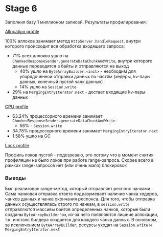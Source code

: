 # Stage 6

Заполнил базу 1 миллионом записей. Результаты профилирования:

[Allocation profile](alloc.html)

100% аллоков занимает метод `HttpServer.handleRequest`, внутри которого происходит вся обработка входящего запроса:

- 71% всех аллоков ушло на `ChunkedResponseSender.generateDataChunkAndWrite`, внутри которого данные переводятся в байты
и отправляются на выход
  - 40% ушло на `ByteArrayBuilder.<init>` - необходим для упорядоченной отправки данных по частям (хедеры, kv-пары данных, конечный пустой чанк данных)
  - 14% ушло на `Session.write`
- 29% на `MergingEntryIterator.next` - достает входящие kv-пары данных

[CPU profile](cpu.html)

- 63.24% процессорного времени занимает `ChunkedResponseSender.generateDataChunkAndWrite`
  - 56% - `Session.write`
- 34.78% процессорного времени занимает `MergingEntryIterator.next`
- 1.58% ушло на GC

[Lock profile](lock.html)

Профиль локов пустой - подозреваю, это потому что в момент снятия профиляции не было локов при работе range-запроса. 
Скорее всего в рамках range-запросов нет (или очень мало) блокировок

### Выводы

Был реализован range-метод, который отправляет респонс чанками. Сама чанковая отправка ответа подразумевает наличие
чанка хедеров, чанков данных и чанка окончания респонса. Для того, чтобы отправка данных осуществлялась строго по
чанкам, в `session.write` отправляются массивы байтов определенных чанков, которые были созданы `ByteArrayBuilder'ом`,
из-за чего появляются лишние аллокации, т.к. инстанс билдера создается для каждого чанка данных. В основном, за 
исключением `ByteArrayBuilder`, ресурсы уходят на `Session.write` и `MergingEntryIterator.next`
